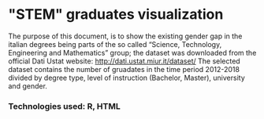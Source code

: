 # "STEM" graduates visualization

The purpose of this document, is to show the existing gender gap in the italian degrees being parts of the so called “Science, Technology, Engineering and Mathematics” group; the dataset was downloaded from the official Dati Ustat website: http://dati.ustat.miur.it/dataset/
The selected dataset contains the number of gruadates in the time period 2012-2018 divided by degree type, level of instruction (Bachelor, Master), university and gender.
### Technologies used: R, HTML

